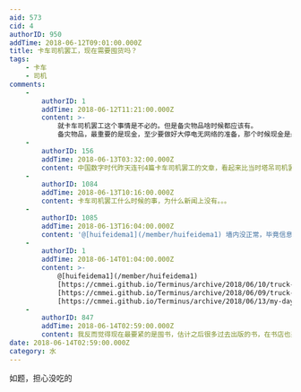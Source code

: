 ```yaml
---
aid: 573
cid: 4
authorID: 950
addTime: 2018-06-12T09:01:00.000Z
title: 卡车司机罢工，现在需要囤货吗？
tags:
    - 卡车
    - 司机
comments:
    -
        authorID: 1
        addTime: 2018-06-12T11:21:00.000Z
        content: >-
            就卡车司机罢工这个事情是不必的。但是备灾物品啥时候都应该有。
            备灾物品，最重要的是现金，至少要做好大停电无网络的准备，那个时候现金是最好的备灾物品。
    -
        authorID: 156
        addTime: 2018-06-13T03:32:00.000Z
        content: 中国数字时代昨天连刊4篇卡车司机罢工的文章，看起来比当时塔吊司机罢工还受关注。
    -
        authorID: 1084
        addTime: 2018-06-13T10:16:00.000Z
        content: 卡车司机罢工什么时候的事，为什么新闻上没有。。。
    -
        authorID: 1085
        addTime: 2018-06-13T16:04:00.000Z
        content: '@[huifeidema1](/member/huifeidema1) 墙内没正常，毕竟信息审查 Twitter了解一下'
    -
        authorID: 1
        addTime: 2018-06-14T01:04:00.000Z
        content: >-
            @[huifeidema1](/member/huifeidema1)
            [https://cmmei.github.io/Terminus/archive/2018/06/10/truck-drivers-strike.html](https://cmmei.github.io/Terminus/archive/2018/06/10/truck-drivers-strike.html)
            [https://cmmei.github.io/Terminus/archive/2018/06/09/truck-drivers-strike.html](https://cmmei.github.io/Terminus/archive/2018/06/09/truck-drivers-strike.html)
            [https://cmmei.github.io/Terminus/archive/2018/06/13/my-day.html](https://cmmei.github.io/Terminus/archive/2018/06/13/my-day.html)
    -
        authorID: 847
        addTime: 2018-06-14T02:59:00.000Z
        content: 我反而觉得现在最要紧的是囤书，估计之后很多过去出版的书，在书店也买不到，网上也不让上架。看到什么你觉得好的书就买下来吧 。
date: 2018-06-14T02:59:00.000Z
category: 水
---
```


如题，担心没吃的
